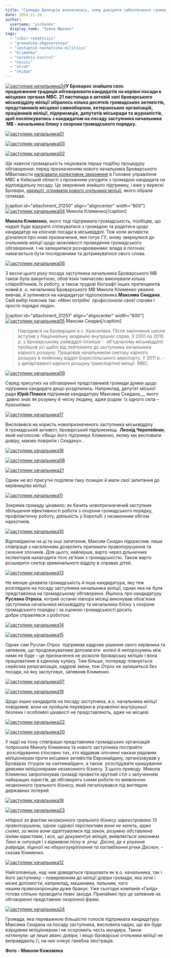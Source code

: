 ```yaml
---
title: "Громада Броварів визначилась, кому довірити забезпечення громадського порядку в місті"
date: 2014-11-26
author: 
  username: "yschenko"
  display_name: "Ірина Ющенко"
tags: 
  - "vibir-redaktsiyi"
  - "gromadske-obgovorennya"
  - "zastupnik-nachalnika-militsiyi"
  - "klimenko"
  - "narodniy-kontrol"
  - "novini"
  - "otroh"
  - "skidan"
---
```


_[![заступник начальника24](https://mpz.brovary.org/wp-content/uploads/2014/11/zastupnik-nachalnika24.jpg)](https://mpz.brovary.org/wp-content/uploads/2014/11/zastupnik-nachalnika24.jpg)_**У Броварах знайшла своє продовження традиція обговорювати кандидатів на керівні посади в місцевих органах МВС. 21 листопада в актовій залі броварського міськвідділу міліції зібралось кілька десятків** **громадських активістів, представників місцевої самооборони, ветеранських організацій, працівників міліції, підприємців, депутатів міськради та журналістів, щоб поспілкуватись з кандидатом на посаду заступника начальника  МВ - начальника блоку з охорони громадського порядку.**

[![заступник начальника01](https://mpz.brovary.org/wp-content/uploads/2014/11/zastupnik-nachalnika01.jpg)](https://mpz.brovary.org/wp-content/uploads/2014/11/zastupnik-nachalnika01.jpg)

[![заступник начальника03](https://mpz.brovary.org/wp-content/uploads/2014/11/zastupnik-nachalnika03.jpg)](https://mpz.brovary.org/wp-content/uploads/2014/11/zastupnik-nachalnika03.jpg)

[![заступник начальника02](https://mpz.brovary.org/wp-content/uploads/2014/11/zastupnik-nachalnika02.jpg)](https://mpz.brovary.org/wp-content/uploads/2014/11/zastupnik-nachalnika02.jpg)

Ще навесні громадськість ініціювала першу подібну процедуру обговорення: перед призначенням нового начальника Броварського МВактивісти [направили колективне звернення](https://mpz.brovary.org/brovarchani-vimagayut-uzgoditi-z-gromadoyu-kandidaturu-na-posadu-nachalnika-militsiyi/) в Головне управління МВС в Київській області з проханням узгодити з громадою кандидата на відповідальну посаду. Це звернення знайшло підтримку, і вже у вересні Бровари, [нарешті, отримали нового очільника міліції](https://mpz.brovary.org/u-brovarah-noviy-prokuror-ta-nachalnik-militsiyi-gromada-zaproshuye-yih-na-dialog/), якого обрала громада.

\[caption id="attachment\_31250" align="aligncenter" width="600"\][![заступник начальника04](https://mpz.brovary.org/wp-content/uploads/2014/11/zastupnik-nachalnika04.jpg)](https://mpz.brovary.org/wp-content/uploads/2014/11/zastupnik-nachalnika04.jpg) Микола Клименко\[/caption\]

**Микола Клименко**, якого тоді підтримала громадськість, пообіцяв, що надалі буде відкрито спілкуватися з громадою та радитися щодо кандидатур на ключові посади в міськвідділі. Тож коли активісти дізналися про нове призначення, яке готує ГУ, знову звернулися до очільників міліції щодо можливості проведення громадського обговорення. І не залишилися розчарованими: влада в погонах намагається бути послідовними та дотримуватися свого слова.

[![заступник начальника06](https://mpz.brovary.org/wp-content/uploads/2014/11/zastupnik-nachalnika06.jpg)](https://mpz.brovary.org/wp-content/uploads/2014/11/zastupnik-nachalnika06.jpg)

З весни цього року посада заступника начальника Броварського МВ також була вакантною, обов'язки тимчасово виконували кілька співробітників. Їх роботу, а також трудові біографії інших претендентів новий в .о. начальника Броварського МВ Микола Клименко уважно вивчав, й зупинився на кандидатурі підполковника **Максима Скидана**. Свій вибір пояснив так: «_Мені потрібні  професіонали своєї справи і просто порядні люди_».

\[caption id="attachment\_31251" align="aligncenter" width="600"\][![заступник начальника05](https://mpz.brovary.org/wp-content/uploads/2014/11/zastupnik-nachalnika05.jpg)](https://mpz.brovary.org/wp-content/uploads/2014/11/zastupnik-nachalnika05.jpg) Максим Скидан\[/caption\]

> Народився на Броварщині в с. Красилівка. Після закінчення школи вступив у Національну академію внутрішніх справ. З 2001 по 2010 р. у Броварському райвідділі (пізніше -  об'єднаному міськвідділі) пройшов усі щаблі від лейтенанта до заступника начальника карного розшуку. Працював начальником сектору карного розшуку в лінійному відділі Бориспільського аеропорту. У 2011 р. - у департаменті карного розшуку транспортної міліції  МВС.  

[![заступник начальника09](https://mpz.brovary.org/wp-content/uploads/2014/11/zastupnik-nachalnika09.jpg)](https://mpz.brovary.org/wp-content/uploads/2014/11/zastupnik-nachalnika09.jpg)

Серед присутніх на обговоренні представників громади думки щодо підтримки кандидата дещо розділились. Наприклад, депутат міської ради **Юрій Плакся** підтримав кандидатуру Максима Скидана_,_ якого  давно знає як розумну й чесну людину, адже родом  із одного села – Красилівки.

[![заступник начальника17](https://mpz.brovary.org/wp-content/uploads/2014/11/zastupnik-nachalnika17.jpg)](https://mpz.brovary.org/wp-content/uploads/2014/11/zastupnik-nachalnika17.jpg)

Висловився на користь новопризначеного заступника міськвідділу й громадський активіст, броварський підприємець  **Леонід Черепейник**, який наголосив: «Якщо його підтримує Клименко, якому ми висловили довіру, маємо повірити і Скидану».

[![заступник начальника16](https://mpz.brovary.org/wp-content/uploads/2014/11/zastupnik-nachalnika16.jpg)](https://mpz.brovary.org/wp-content/uploads/2014/11/zastupnik-nachalnika16.jpg)

[![заступник начальника08](https://mpz.brovary.org/wp-content/uploads/2014/11/zastupnik-nachalnika08.jpg)](https://mpz.brovary.org/wp-content/uploads/2014/11/zastupnik-nachalnika08.jpg)

[![заступник начальника21](https://mpz.brovary.org/wp-content/uploads/2014/11/zastupnik-nachalnika21.jpg)](https://mpz.brovary.org/wp-content/uploads/2014/11/zastupnik-nachalnika21.jpg)

Однак не всі присутні поділяли таку позицію й мали свої запитання до керівництва міліції.

[![заступник начальника11](https://mpz.brovary.org/wp-content/uploads/2014/11/zastupnik-nachalnika11.jpg)](https://mpz.brovary.org/wp-content/uploads/2014/11/zastupnik-nachalnika11.jpg)

Зокрема громаду цікавило: як бачить новопризначений заступник збільшення ефективності роботи з охорони громадського порядку, профілактичну роботу, діяльність у боротьбі з незаконним обігом наркотиків.

[![заступник начальника10](https://mpz.brovary.org/wp-content/uploads/2014/11/zastupnik-nachalnika10.jpg)](https://mpz.brovary.org/wp-content/uploads/2014/11/zastupnik-nachalnika10.jpg)

Відповідаючи на ці та інші запитання, Максим Скидан підкреслив: лише співпраця з населенням дозволить припинити правопорушення та скоєння злочинів. Для цього, найперше, варто через дільничних інспекторів налагодити тісні зв'язки з громадськістю. Також варто розширити сектор кримінального відділу в справах дітей.

[![заступник начальника13](https://mpz.brovary.org/wp-content/uploads/2014/11/zastupnik-nachalnika13.jpg)](https://mpz.brovary.org/wp-content/uploads/2014/11/zastupnik-nachalnika13.jpg)

Не менше цікавила громадськість й інша кандидатура, яку теж розглядали на посаду заступника начальника міліції, однак яка не була представлена на громадському обговоренні. Йшлось про кандидатуру **Руслана Отроха**, котрий останні півтора місяці виконував обов'язки заступника начальника міськвідділу та начальника блоку з охорони громадського порядку і за оцінкою громадськості досить добре справлявся з роботою.

[![заступник начальника14](https://mpz.brovary.org/wp-content/uploads/2014/11/zastupnik-nachalnika14.jpg)](https://mpz.brovary.org/wp-content/uploads/2014/11/zastupnik-nachalnika14.jpg)

[![заступник начальника15](https://mpz.brovary.org/wp-content/uploads/2014/11/zastupnik-nachalnika15.jpg)](https://mpz.brovary.org/wp-content/uploads/2014/11/zastupnik-nachalnika15.jpg)

Однак сам Руслан Отрох  підтримав кадрове рішення свого керівника та запевнив, що продовжуватиме допомагати  колезі й непорозумінь між ними не буде – це призначення не розколе броварську міліцію і вона працюватиме в єдиному кулаку. Тим більше, попереду планується серйозна реорганізація, кадрові зміни, тож Отрох не залишиться без посади, на яку заслуговує, запевнив Клименко.

[![заступник начальника07](https://mpz.brovary.org/wp-content/uploads/2014/11/zastupnik-nachalnika07.jpg)](https://mpz.brovary.org/wp-content/uploads/2014/11/zastupnik-nachalnika07.jpg)

[![заступник начальника19](https://mpz.brovary.org/wp-content/uploads/2014/11/zastupnik-nachalnika19.jpg)](https://mpz.brovary.org/wp-content/uploads/2014/11/zastupnik-nachalnika19.jpg)

Щодо інших кандидатів на посаду заступника, в.о. начальника міліції повідомив: вони не пройшли перевірки в управлінні внутрішньої безпеки і особливої цікавості не представляють, адже не місцеві.

[![заступник начальника22](https://mpz.brovary.org/wp-content/uploads/2014/11/zastupnik-nachalnika22.jpg)](https://mpz.brovary.org/wp-content/uploads/2014/11/zastupnik-nachalnika22.jpg)

[![заступник начальника20](https://mpz.brovary.org/wp-content/uploads/2014/11/zastupnik-nachalnika20.jpg)](https://mpz.brovary.org/wp-content/uploads/2014/11/zastupnik-nachalnika20.jpg)

У надії на тісну співпрацю представники громадських організацій попросили Миколу Клименка та нового заступника посприяти  розслідуванню стосовно тих, хто віддавав злочинні накази рядовим міліціонерам проти місцевих активістів Євромайдану, організовував у Броварах тітушок на «антимайдан», а також  розслідувати кришування деякими міліціонерами незаконного бізнесу. З цього приводу  Микола Клименко запропонував громаді провести круглий стіл з залученням найкращих юристів, де обговорять схеми роботи по виявленню незаконного грального бізнесу, який легалізувався під виглядом державних лотерей.

[![заступник начальника18](https://mpz.brovary.org/wp-content/uploads/2014/11/zastupnik-nachalnika18.jpg)](https://mpz.brovary.org/wp-content/uploads/2014/11/zastupnik-nachalnika18.jpg)

[![заступник начальника23](https://mpz.brovary.org/wp-content/uploads/2014/11/zastupnik-nachalnika23.jpg)](https://mpz.brovary.org/wp-content/uploads/2014/11/zastupnik-nachalnika23.jpg)

_«Наразі за фактом незаконного грального бізнесу зареєстровано 13 правопорушень, однак судової перспективи вони не мають, адже схема, за якою вони адаптувалися під закон, розумно обставлена їхніми юристами, і все, що документує міліція, виявляється законним. Така ж ситуація і з відмивом піску в  річці  Десна, де є рішення райради, ліцензії на «берегоукріплення та поглиблення річки Десна»,_ \- сказав Клименко.

[![заступник начальника12](https://mpz.brovary.org/wp-content/uploads/2014/11/zastupnik-nachalnika12.jpg)](https://mpz.brovary.org/wp-content/uploads/2014/11/zastupnik-nachalnika12.jpg)

Найголовніше, над чим доведеться працювати як в.о. начальника, так і його заступнику – поверненням до міліції довіри громади, яка хоче і може допомогти, наприклад, машинами, пальним, чого нашим правоохоронцям дуже бракує. Уже сьогодні компанія «Галід»  готова спільно проводити певні заходи. Принаймні про це запевнив на обговоренні представник охоронної фірми.

[![заступник начальника24](https://mpz.brovary.org/wp-content/uploads/2014/11/zastupnik-nachalnika24.jpg)](https://mpz.brovary.org/wp-content/uploads/2014/11/zastupnik-nachalnika24.jpg)

Громада, яка переважною більшістю голосів підтримала кандидатуру Максима Скидана на посаду заступника, висловила надію, що він буде взірцевим міліціонером і не осоромить честь мундира. Також натякнули: це лише аванс довіри, і якщо броварські очільники міліції не виправдають її, на них очікує ганебна люстрація.

**Фото - Миколи Кожемяка**
